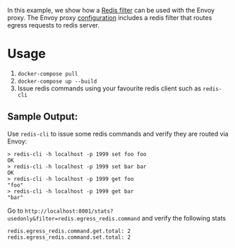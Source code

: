 In this example, we show how a [Redis filter](https://www.envoyproxy.io/docs/envoy/latest/configuration/listeners/network_filters/redis_proxy_filter) can be used with the Envoy proxy. The Envoy proxy [configuration](./envoy.yaml) includes a redis filter that routes egress requests to redis server.

# Usage
1. `docker-compose pull`
2. `docker-compose up --build`
3. Issue redis commands using your favourite redis client such as `redis-cli`

## Sample Output:

Use `redis-cli` to issue some redis commands and verify they are routed via Envoy:

```
> redis-cli -h localhost -p 1999 set foo foo
OK
> redis-cli -h localhost -p 1999 set bar bar
OK
> redis-cli -h localhost -p 1999 get foo
"foo"
> redis-cli -h localhost -p 1999 get bar
"bar"
```

Go to `http://localhost:8001/stats?usedonly&filter=redis.egress_redis.command` and verify the following stats

```
redis.egress_redis.command.get.total: 2
redis.egress_redis.command.set.total: 2
```